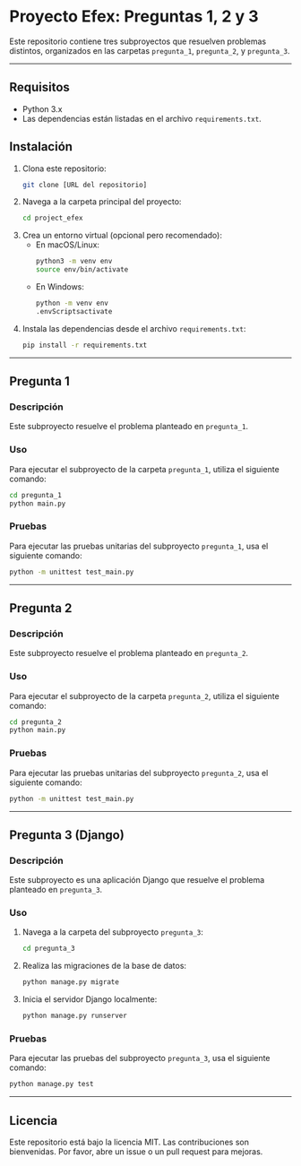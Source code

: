 # Proyecto Efex: Preguntas 1, 2 y 3

Este repositorio contiene tres subproyectos que resuelven problemas distintos, organizados en las carpetas `pregunta_1`, `pregunta_2`, y `pregunta_3`.

---

## Requisitos

- Python 3.x
- Las dependencias están listadas en el archivo `requirements.txt`.

## Instalación

1. Clona este repositorio:
   ```bash
   git clone [URL del repositorio]
   ```
2. Navega a la carpeta principal del proyecto:
   ```bash
   cd project_efex
   ```
3. Crea un entorno virtual (opcional pero recomendado):
   - En macOS/Linux:
     ```bash
     python3 -m venv env
     source env/bin/activate
     ```
   - En Windows:
     ```bash
     python -m venv env
     .envScriptsactivate
     ```
4. Instala las dependencias desde el archivo `requirements.txt`:
   ```bash
   pip install -r requirements.txt
   ```

---

## Pregunta 1

### Descripción

Este subproyecto resuelve el problema planteado en `pregunta_1`.

### Uso

Para ejecutar el subproyecto de la carpeta `pregunta_1`, utiliza el siguiente comando:

```bash
cd pregunta_1
python main.py
```

### Pruebas

Para ejecutar las pruebas unitarias del subproyecto `pregunta_1`, usa el siguiente comando:

```bash
python -m unittest test_main.py
```

---

## Pregunta 2

### Descripción

Este subproyecto resuelve el problema planteado en `pregunta_2`.

### Uso

Para ejecutar el subproyecto de la carpeta `pregunta_2`, utiliza el siguiente comando:

```bash
cd pregunta_2
python main.py
```

### Pruebas

Para ejecutar las pruebas unitarias del subproyecto `pregunta_2`, usa el siguiente comando:

```bash
python -m unittest test_main.py
```

---

## Pregunta 3 (Django)

### Descripción

Este subproyecto es una aplicación Django que resuelve el problema planteado en `pregunta_3`.

### Uso

1. Navega a la carpeta del subproyecto `pregunta_3`:
   ```bash
   cd pregunta_3
   ```
2. Realiza las migraciones de la base de datos:
   ```bash
   python manage.py migrate
   ```
3. Inicia el servidor Django localmente:
   ```bash
   python manage.py runserver
   ```

### Pruebas

Para ejecutar las pruebas del subproyecto `pregunta_3`, usa el siguiente comando:

```bash
python manage.py test
```

---

## Licencia

Este repositorio está bajo la licencia MIT. Las contribuciones son bienvenidas. Por favor, abre un issue o un pull request para mejoras.
